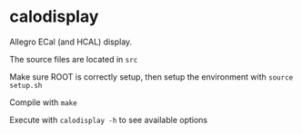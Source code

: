 # calodisplay
Allegro ECal (and HCAL) display.

The source files are located in `src`

Make sure ROOT is correctly setup, then setup the environment with `source setup.sh`

Compile with `make`

Execute with `calodisplay -h` to see available options
